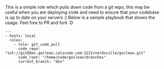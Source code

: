   This is a simple role which pulls down code from a git repo, this may be useful when you are deploying code and need to ensure that your codebase is up to date on your servers :) Below is a sample playbook that shows the usage. Feel free to PR and fork :D
  
    ---
    - hosts: local
      roles:
        - role: git_code_pull
          code_repo: "ssh://git@dev.goclean.catzcode.com:2222/nerdsville/goclean.git"
          code_root: "/home/code/goclean/branches"
          current_branch: "dev"
